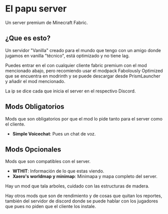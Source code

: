 # El papu server

Un server premium de Minecraft Fabric.

## ¿Que es esto?
Un servidor "Vanilla" creado para el mundo que tengo con un amigo donde jugamos en vanilla "técnico", está optimizado y no tiene lag.

Puedes entrar en el con cualquier cliente fabric premium con el mod mencionado abajo, pero recomiendo usar el modpack Fabolously Optimized que se encuentra en modrinth y se puede descargar desde PrismLauncher y añadir el mod mencionado.

La ip se dice cada que inicia el server en el respectivo Discord.

## Mods Obligatorios
Mods que son obligatorios por que el mod lo pide tanto para el server como el cliente.
- **Simple Voicechat**: Pues un chat de voz.

## Mods Opcionales
Mods que son compatibles con el server.
- **WTHIT**: Información de lo que estas viendo.
- **Xaero's worldmap y minimap**: Minimapa y mapa completo del server.

Hay un mod que tala arboles, cuidado con las estructuras de madera.

Hay otros mods que son de rendimiento y de cosas que quitan los reportes, también del servidor de discord donde se puede hablar con los jugadores que pues no piden que el cliente los instale.

